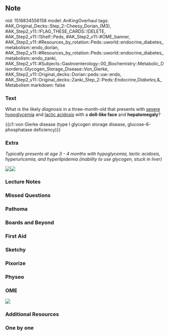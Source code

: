 ## Note
nid: 1516834556158
model: AnKingOverhaul
tags: #AK_Original_Decks::Step_2::Cheesy_Dorian_(M3), #AK_Step2_v11::!FLAG_THESE_CARDS::!DELETE, #AK_Step2_v11::!Shelf::Peds, #AK_Step2_v11::#OME_banner, #AK_Step2_v11::#Resources_by_rotation::Peds::uworld::endocrine_diabetes_metabolism::endo_dorian, #AK_Step2_v11::#Resources_by_rotation::Peds::uworld::endocrine_diabetes_metabolism::endo_zanki, #AK_Step2_v11::#Subjects::Gastroenterology::00_Biochemistry::Metabolic_Disorders::Glycogen_Storage_Disease::Von_Gierke, #AK_Step2_v11::Original_decks::Dorian::peds::uw::endo, #AK_Step2_v11::Original_decks::Zanki_Step_2::Peds::Endocrine,_Diabetes,_&_Metabolism
markdown: false

### Text
What is the likely <i>diagnosis</i> in a three-month-old that
presents with <u>severe hypoglycemia</u> and <u>lactic acidosis</u>
with a <b>doll-like face</b> and <b>hepatomegaly</b>?
<div>
  {{c1::von Gierke disease (type I glycogen storage disease,
  glucose-6-phosphatase deficiency)}}
</div>

### Extra
<i>Typically presents at age 3 - 4 months with hypoglycemia, lactic
acidosis, hyperuricemia, and hyperlipidemia (inability to use
glycogen, stuck in liver)</i>
<div>
  <img src="paste-1124151855153153.jpg"><i><img src=
  "paste-1134661640126465.jpg"></i>
</div>

### Lecture Notes


### Missed Questions


### Pathoma


### Boards and Beyond


### First Aid


### Sketchy


### Pixorize


### Physeo


### OME
<div class="ome-widget">
  <a href="https://onlinemeded.org?ref=anki"><img src=
  "_OME_AnkiFlashcards_General_3.png"></a>
</div>

### Additional Resources


### One by one

